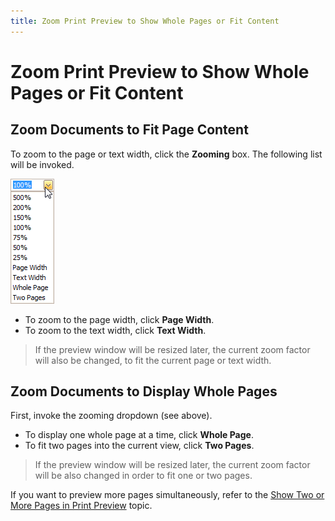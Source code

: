 ```yaml
---
title: Zoom Print Preview to Show Whole Pages or Fit Content
---
```

# Zoom Print Preview to Show Whole Pages or Fit Content
## Zoom Documents to Fit Page Content
To zoom to the page or text width, click the **Zooming** box. The following list will be invoked.

![previewZoom](../../../../images/img7284.png)
* To zoom to the page width, click **Page Width**.
* To zoom to the text width, click **Text Width**.

> If the preview window will be resized later, the current zoom factor will also be changed, to fit the current page or text width.

## Zoom Documents to Display Whole Pages
First, invoke the zooming dropdown (see above).
* To display one whole page at a time, click **Whole Page**.
* To fit two pages into the current view, click **Two Pages**.

> If the preview window will be resized later, the current zoom factor will be also changed in order to fit one or two pages.

If you want to preview more pages simultaneously, refer to the [Show Two or More Pages in Print Preview](show-two-or-more-pages-in-print-preview.md) topic.